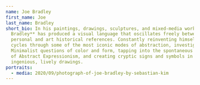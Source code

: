 ```yaml
---
name: Joe Bradley
first_name: Joe
last_name: Bradley
short_bio: In his paintings, drawings, sculptures, and mixed-media works, **Joe
  Bradley** has produced a visual language that oscillates freely between
  personal and art historical references. Constantly reinventing himself, he
  cycles through some of the most iconic modes of abstraction, investigating
  Minimalist questions of color and form, tapping into the spontaneous gesture
  of Abstract Expressionism, and creating cryptic signs and symbols in
  ingenious, lively drawings.
portraits:
  - media: 2020/09/photograph-of-joe-bradley-by-sebastian-kim
---
```

